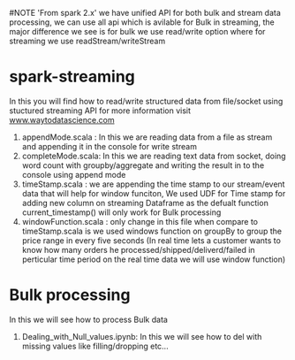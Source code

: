 #NOTE
'From spark 2.x' we have unified API for both bulk and stream data processing, we can use all api which is avilable for Bulk in streaming, the major difference we see is for bulk we use read/write option where for streaming we use readStream/writeStream

# spark-streaming

In this you will find how to read/write structured data from file/socket using stuctured streaming API for more information visit www.waytodatascience.com
  1) appendMode.scala : In this we are reading data from a file as stream and appending it in the console for write stream
  2) completeMode.scala: In this we are reading text data from socket, doing word count with groupby/aggregate and writing the result in to the console using append mode
  3) timeStamp.scala : we are appending the time stamp to our stream/event data that will help for window funciton, We used UDF for Time stamp for adding new column on streaming Dataframe as the defualt function current_timestamp() will only work for Bulk processing 
  4) windowFunction.scala : only change in this file when compare to timeStamp.scala is we used windows function on groupBy to group the price range in every five seconds (In real time lets a customer wants to know how many orders he processed/shipped/deliverd/failed in perticular time period on the real time data we will use window function)
 
 
 # Bulk processing
In this we will see how to process Bulk data

1) Dealing_with_Null_values.ipynb:  In this we will see how to del with missing values like filling/dropping etc...
